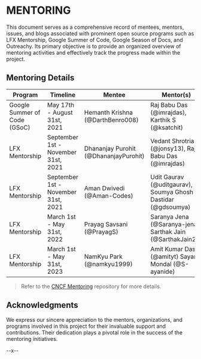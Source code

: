 # MENTORING

This document serves as a comprehensive record of mentees, mentors, issues, and blogs associated with prominent open source programs such as LFX Mentorship, Google Summer of Code, Google Season of Docs, and Outreachy. Its primary objective is to provide an organized overview of mentoring activities and effectively track the progress made within the project.

## Mentoring Details

| Program                     | Timeline                            | Mentee                                       | Mentor(s)                                                    | Issue Title                                                                                         | Blog(s)                                                                                                                                                                                                              |
|-----------------------------|-------------------------------------|----------------------------------------------|--------------------------------------------------------------|-----------------------------------------------------------------------------------------------------|----------------------------------------------------------------------------------------------------------------------------------------------------------------------------------------------------------------------|
| Google Summer of Code (GSoC) | May 17th - August 31st, 2021        | Hemanth Krishna (@DarthBenro008)             | Raj Babu Das (@imrajdas), Karthik S (@ksatchit)              | https://github.com/litmuschaos/litmus/issues/2483 | [Blog](https://darthbenro008.medium.com/google-summer-of-code-2021-with-cloud-native-compute-foundation-my-experience-with-litmuschaos-18f1ec3e5bfa),  [CNCF blog](https://www.cncf.io/blog/2021/08/19/__trashed-2/) |
| LFX Mentorship              | September 1st - November 31st, 2021 | Dhananjay Purohit (@DhananjayPurohit)        | Vedant Shrotria (@jonsy13), Raj Babu Das (@imrajdas)         | https://github.com/litmuschaos/litmus/issues/3114 | [Blog](https://dhananjaypurohit.medium.com/getting-started-my-journey-with-lfx-mentorship-and-litmuschaos-3514eacf6df2)                                                                                              |
| LFX Mentorship              | September 1st - November 31st, 2021 | Aman Dwivedi (@Aman-Codes)                   | Udit Gaurav (@uditgaurav), Soumya Ghosh Dastidar (@gdsoumya) | https://github.com/litmuschaos/litmus/issues/3112 | [Blog](https://aman-codes.medium.com/kick-start-of-my-lfx-mentorship-with-litmus-chaos-eeb089a10951),  [CNCF blog](https://www.cncf.io/blog/2022/08/11/my-experience-contributing-to-litmuschaos-as-a-student)       |
| LFX Mentorship              | March 1st - May 31st, 2022          | Prayag Savsani (@PrayagS) | Saranya Jena (@Saranya-jena), Sarthak Jain (@SarthakJain26)  | https://github.com/litmuschaos/litmus/issues/3440 | --                                                                                                                                                                                                                   |
| LFX Mentorship              | March 1st - May 31st, 2023          | NamKyu Park (@namkyu1999) | Amit Kumar Das (@amityt)  Sayan Mondal (@S-ayanide)  | https://github.com/litmuschaos/litmus/issues/3892 | [Blog](https://dev.to/namkyu1999/my-lfx-mentorship-journey-the-best-starting-point-for-contributing-to-open-source-4f35)                                                                                                                                                                                                             |

> Refer to the [CNCF Mentoring](https://github.com/cncf/mentoring) repository for more details.

 
## Acknowledgments
We express our sincere appreciation to the mentors, organizations, and programs involved in this project for their invaluable support and contributions. Their dedication plays a pivotal role in the success of the mentoring initiatives.

--x--